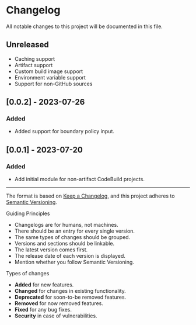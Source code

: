 # Changelog

All notable changes to this project will be documented in this file.

## Unreleased

- Caching support
- Artifact support
- Custom build image support
- Environment variable support
- Support for non-GitHub sources

## [0.0.2] - 2023-07-26

### Added

- Added support for boundary policy input.

## [0.0.1] - 2023-07-20

### Added

- Add initial module for non-artifact CodeBuild projects.

---

The format is based on [Keep a Changelog](https://keepachangelog.com/en/1.0.0/),
and this project adheres to [Semantic Versioning](https://semver.org/spec/v2.0.0.html).

Guiding Principles

- Changelogs are for humans, not machines.
- There should be an entry for every single version.
- The same types of changes should be grouped.
- Versions and sections should be linkable.
- The latest version comes first.
- The release date of each version is displayed.
- Mention whether you follow Semantic Versioning.

Types of changes

- **Added** for new features.
- **Changed** for changes in existing functionality.
- **Deprecated** for soon-to-be removed features.
- **Removed** for now removed features.
- **Fixed** for any bug fixes.
- **Security** in case of vulnerabilities.
